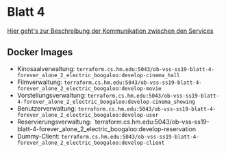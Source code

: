 # Blatt 4
[Hier geht's zur Beschreibung der Kommunikation zwischen den Services](Protocol.md)

## Docker Images
- Kinosaalverwaltung: `terraform.cs.hm.edu:5043/ob-vss-ss19-blatt-4-forever_alone_2_electric_boogaloo:develop-cinema_hall`
- Filmverwaltung: `terraform.cs.hm.edu:5043/ob-vss-ss19-blatt-4-forever_alone_2_electric_boogaloo:develop-movie`
- Vorstellungsverwaltung: `terraform.cs.hm.edu:5043/ob-vss-ss19-blatt-4-forever_alone_2_electric_boogaloo:develop-cinema_showing`
- Benutzerverwaltung: `terraform.cs.hm.edu:5043/ob-vss-ss19-blatt-4-forever_alone_2_electric_boogaloo:develop-user`
- Reservierungsverwaltung: `terraform.cs.hm.edu:5043/ob-vss-ss19-blatt-4-forever_alone_2_electric_boogaloo:develop-reservation
- Dummy-Client: `terraform.cs.hm.edu:5043/ob-vss-ss19-blatt-4-forever_alone_2_electric_boogaloo:develop-client`
